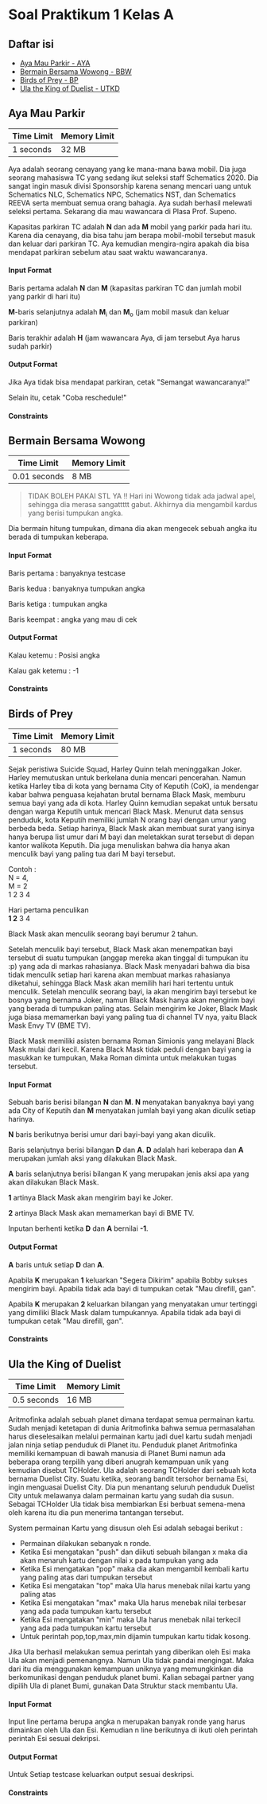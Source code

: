 # Soal Praktikum 1 Kelas A
## Daftar isi
- [Aya Mau Parkir - AYA](#aya-mau-parkir)
- [Bermain Bersama Wowong - BBW](#bermain-bersama-wowong)
- [Birds of Prey - BP](#birds-of-prey)
- [Ula the King of Duelist - UTKD](#ula-the-king-of-duelist)

## Aya Mau Parkir
| Time Limit | Memory Limit |
|---|---|
| 1 seconds | 32 MB |

Aya adalah seorang cenayang yang ke mana-mana bawa mobil. Dia juga seorang mahasiswa TC yang sedang ikut seleksi staff Schematics 2020. Dia sangat ingin masuk divisi Sponsorship karena senang mencari uang untuk Schematics NLC, Schematics NPC, Schematics NST, dan Schematics REEVA serta membuat semua orang bahagia. Aya sudah berhasil melewati seleksi pertama. Sekarang dia mau wawancara di Plasa Prof. Supeno. 

Kapasitas parkiran TC adalah **N** dan ada **M** mobil yang parkir pada hari itu. Karena dia cenayang, dia bisa tahu jam berapa mobil-mobil tersebut masuk dan keluar dari parkiran TC. Aya kemudian mengira-ngira apakah dia bisa mendapat parkiran sebelum atau saat waktu wawancaranya.

#### Input Format 
Baris pertama adalah **N** dan **M** (kapasitas parkiran TC dan jumlah mobil yang parkir di hari itu) 

**M**-baris selanjutnya adalah **M**<sub>i</sub> dan **M**<sub>o</sub> (jam mobil masuk dan keluar parkiran) 

Baris terakhir adalah **H** (jam wawancara Aya, di jam tersebut Aya harus sudah parkir)

#### Output Format 
Jika Aya tidak bisa mendapat parkiran, cetak "Semangat wawancaranya!" 

Selain itu, cetak "Coba reschedule!"

#### Constraints

## Bermain Bersama Wowong
| Time Limit | Memory Limit |
|---|---|
| 0.01 seconds | 8 MB |

> TIDAK BOLEH PAKAI STL YA !! 
Hari ini Wowong tidak ada jadwal apel, sehingga dia merasa sangattttt gabut. Akhirnya dia mengambil kardus yang berisi tumpukan angka. 

Dia bermain hitung tumpukan, dimana dia akan mengecek sebuah angka itu berada di tumpukan keberapa. 

#### Input Format 
Baris pertama : banyaknya testcase 

Baris kedua : banyaknya tumpukan angka 

Baris ketiga : tumpukan angka 

Baris keempat : angka yang mau di cek 

#### Output Format 
Kalau ketemu : Posisi angka 

Kalau gak ketemu : -1 

#### Constraints

## Birds of Prey
| Time Limit | Memory Limit |
|---|---|
| 1 seconds | 80 MB |

Sejak peristiwa Suicide Squad, Harley Quinn telah meninggalkan Joker. Harley memutuskan untuk berkelana dunia mencari pencerahan. Namun ketika Harley tiba di kota yang bernama City of Keputih (CoK), ia mendengar kabar bahwa penguasa kejahatan brutal bernama Black Mask, memburu semua bayi yang ada di kota. Harley Quinn kemudian sepakat untuk bersatu dengan warga Keputih untuk mencari Black Mask. Menurut data sensus penduduk, kota Keputih memiliki jumlah N orang bayi dengan umur yang berbeda beda. Setiap harinya, Black Mask akan membuat surat yang isinya hanya berupa list umur dari M bayi dan meletakkan surat tersebut di depan kantor walikota Keputih. Dia juga menuliskan bahwa dia hanya akan menculik bayi yang paling tua dari M bayi tersebut. 

Contoh : \
N = 4, \
M = 2 \
1 2 3 4 

Hari pertama penculikan \
**1 2** 3 4 

Black Mask akan menculik seorang bayi berumur 2 tahun. 

Setelah menculik bayi tersebut, Black Mask akan menempatkan bayi tersebut di suatu tumpukan (anggap mereka akan tinggal di tumpukan itu :p) yang ada di markas rahasianya. Black Mask menyadari bahwa dia bisa tidak menculik setiap hari karena akan membuat markas rahasianya diketahui, sehingga Black Mask akan memilih hari hari tertentu untuk menculik. Setelah menculik seorang bayi, ia akan mengirim bayi tersebut ke bosnya yang bernama Joker, namun Black Mask hanya akan mengirim bayi yang berada di tumpukan paling atas. Selain mengirim ke Joker, Black Mask juga biasa memamerkan bayi yang paling tua di channel TV nya, yaitu Black Mask Envy TV (BME TV). 

Black Mask memiliki asisten bernama Roman Simionis yang melayani Black Mask mulai dari kecil. Karena Black Mask tidak peduli dengan bayi yang ia masukkan ke tumpukan, Maka Roman diminta untuk melakukan tugas tersebut. 

#### Input Format 
Sebuah baris berisi bilangan **N** dan **M**. **N** menyatakan banyaknya bayi yang ada City of Keputih dan **M** menyatakan jumlah bayi yang akan diculik setiap harinya. 

**N** baris berikutnya berisi umur dari bayi-bayi yang akan diculik. 

Baris selanjutnya berisi bilangan **D** dan **A**. **D** adalah hari keberapa dan **A** merupakan jumlah aksi yang dilakukan Black Mask. 

**A** baris selanjutnya berisi bilangan K yang merupakan jenis aksi apa yang akan dilakukan Black Mask. 

**1** artinya Black Mask akan mengirim bayi ke Joker. 

**2** artinya Black Mask akan memamerkan bayi di BME TV. 

Inputan berhenti ketika **D** dan **A** bernilai **-1**. 

#### Output Format 
**A** baris untuk setiap **D** dan **A**. 

Apabila **K** merupakan **1** keluarkan "Segera Dikirim" apabila Bobby sukses mengirim bayi. Apabila tidak ada bayi di tumpukan cetak "Mau direfill, gan". 

Apabila **K** merupakan **2** keluarkan bilangan yang menyatakan umur tertinggi yang dimiliki Black Mask dalam tumpukannya. Apabila tidak ada bayi di tumpukan cetak "Mau direfill, gan". 

#### Constraints

## Ula the King of Duelist
| Time Limit | Memory Limit |
|---|---|
| 0.5 seconds | 16 MB |

Aritmofinka adalah sebuah planet dimana terdapat semua permainan kartu. Sudah menjadi ketetapan di dunia Aritmofinka bahwa semua permasalahan harus dieselesaikan melalui permainan kartu jadi duel kartu sudah menjadi jalan ninja setiap penduduk di Planet itu. Penduduk planet Aritmofinka memiliki kemampuan di bawah manusia di Planet Bumi namun ada beberapa orang terpilih yang diberi anugrah kemampuan unik yang kemudian disebut TCHolder. Ula adalah seorang TCHolder dari sebuah kota bernama Duelist City. Suatu ketika, seorang bandit tersohor bernama Esi, ingin menguasai Duelist City. Dia pun menantang seluruh penduduk Duelist City untuk melawanya dalam permainan kartu yang sudah dia susun. Sebagai 
TCHolder Ula tidak bisa membiarkan Esi berbuat semena-mena oleh karena itu dia pun menerima tantangan tersebut.  

System permainan Kartu yang disusun oleh Esi adalah sebagai berikut : 

* Permainan dilakukan sebanyak n ronde. 
* Ketika Esi mengatakan "push" dan diikuti sebuah bilangan x maka dia akan menaruh kartu dengan nilai x pada tumpukan yang ada 
* Ketika Esi mengatakan "pop" maka dia akan mengambil kembali kartu yang paling atas dari tumpukan tersebut 
* Ketika Esi mengatakan "top" maka Ula harus menebak nilai kartu yang paling atas 
* Ketika Esi mengatakan "max" maka Ula harus menebak nilai terbesar yang ada pada tumpukan kartu tersebut 
* Ketika Esi mengatakan "min" maka Ula harus menebak nilai terkecil yang ada pada tumpukan kartu tersebut 
* Untuk perintah pop,top,max,min dijamin tumpukan kartu tidak kosong. 

Jika Ula berhasil melakukan semua perintah yang diberikan oleh Esi maka Ula akan menjadi pemenangnya. Namun Ula tidak pandai mengingat. Maka dari itu dia menggunakan kemampuan uniknya yang memungkinkan dia berkomunikasi dengan penduduk planet bumi. Kalian sebagai partner yang dipilih Ula di planet Bumi, gunakan Data Struktur stack membantu Ula.  

#### Input Format 
Input line pertama berupa angka n merupakan banyak ronde yang harus dimainkan oleh Ula dan Esi. Kemudian n line berikutnya di ikuti oleh perintah perintah Esi sesuai dekripsi. 

#### Output Format 
Untuk Setiap testcase keluarkan output sesuai deskripsi. 

#### Constraints
